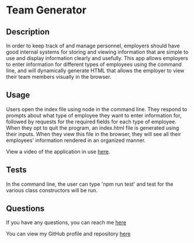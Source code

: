 # Team Generator


## Description
In order to keep track of and manage personnel, employers should have good internal systems for storing and viewing information that are simple to use and display information clearly and usefully. This app allows employers to enter information for different types of employees using the command line, and will dynamically generate HTML that allows the employer to view their team members visually in the browser.

## Usage
Users open the index file using node in the command line. They respond to prompts about what type of employee they want to enter information for, followed by requests for the required fields for each type of employee. When they opt to quit the program, an index.html file is generated using their inputs. When they view this file in the browser, they will see all their employees' information rendered in an organized manner.  

View a video of the application in use [here](https://drive.google.com/file/d/1ppCalkyF56p5zkJWcfPRUNeuP5G3snJm/view).

## Tests
In the command line, the user can type 'npm run test' and test for the various class constructors will be run.

## Questions
If you have any questions, you can reach me [here](mailto:ea.wiggans@gmail.com)

You can view my GitHub profile and repository [here](https://github.com/eawiggans)

